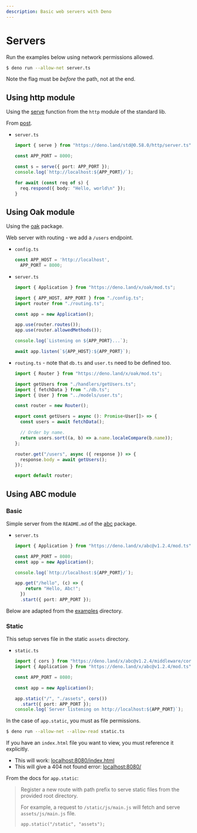 ```yaml
---
description: Basic web servers with Deno
---
```

# Servers


Run the examples below using network permissions allowed.

```sh
$ deno run --allow-net server.ts 
```

Note the flag must be _before_ the path, not at the end.


## Using http module

Using the [serve](https://deno.land/std@0.86.0/http/server.ts) function from the `http` module of the standard lib.

From [post](https://medium.com/@nikhilsharmarockstar21/getting-started-with-deno-js-fa2154f8657e).

- `server.ts`
    ```typescript
    import { serve } from "https://deno.land/std@0.58.0/http/server.ts";
    
    const APP_PORT = 8000;
    
    const s = serve({ port: APP_PORT });
    console.log(`http://localhost:${APP_PORT}/`);

    for await (const req of s) {
      req.respond({ body: "Hello, world\n" });
    }
    ```


## Using Oak module

Using the [oak](https://deno.land/x/oak) package.

Web server with routing - we add a `/users` endpoint.

- `config.ts`
    ```typescript
    const APP_HOST = 'http://localhost',
      APP_PORT = 8000;
    ```
- `server.ts`
    ```typescript
    import { Application } from "https://deno.land/x/oak/mod.ts";

    import { APP_HOST, APP_PORT } from "./config.ts";
    import router from "./routing.ts";

    const app = new Application();

    app.use(router.routes());
    app.use(router.allowedMethods());

    console.log(`Listening on ${APP_PORT}...`);

    await app.listen(`${APP_HOST}:${APP_PORT}`);
    ```
- `routing.ts` - note that `db.ts` and `user.ts` need to be defined too.
    ```typescript
    import { Router } from "https://deno.land/x/oak/mod.ts";

    import getUsers from "./handlers/getUsers.ts";
    import { fetchData } from "./db.ts";
    import { User } from "../models/user.ts";

    const router = new Router();

    export const getUsers = async (): Promise<User[]> => {
      const users = await fetchData();

      // Order by name.
      return users.sort((a, b) => a.name.localeCompare(b.name));
    };

    router.get("/users", async ({ response }) => {
      response.body = await getUsers();
    });

    export default router;
    ```


## Using ABC module

### Basic

Simple server from the `README.md` of the [abc](https://deno.land/x/abc) package.

- `server.ts`
    ```typescript
    import { Application } from "https://deno.land/x/abc@v1.2.4/mod.ts";
    
    const APP_PORT = 8080;
    const app = new Application();
    
    console.log(`http://localhost:${APP_PORT}/`);

    app.get("/hello", (c) => {
        return "Hello, Abc!";
      })
      .start({ port: APP_PORT });
    ```

Below are adapted from the [examples](https://deno.land/x/abc@v1.2.4/examples) directory.

### Static

This setup serves file in the static `assets` directory.

- `static.ts`
    ```typescript
    import { cors } from "https://deno.land/x/abc@v1.2.4/middleware/cors.ts";
    import { Application } from "https://deno.land/x/abc@v1.2.4/mod.ts";

    const APP_PORT = 8080;

    const app = new Application();
    
    app.static("/", "./assets", cors())
      .start({ port: APP_PORT });
    console.log(`Server listening on http://localhost:${APP_PORT}`);
    ```
    
In the case of `app.static`, you must as file permissions.

```sh
$ deno run --allow-net --allow-read static.ts 
```

If you have an `index.html` file you want to view, you must reference it explicitly.

- This will work: [localhost:8080/index.html](http://localhost:8080/index.html)
- This will give a 404 not found error: [localhost:8080/](http://localhost:8080/)

From the docs for `app.static`:

> Register a new route with path prefix to serve static files from the provided root directory.
>
> For example, a request to `/static/js/main.js` will fetch and serve `assets/js/main.js` file.
>
> `app.static("/static", "assets");`
